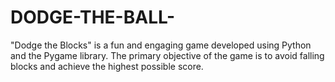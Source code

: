 # DODGE-THE-BALL-
"Dodge the Blocks" is a fun and engaging game developed using Python and the Pygame library. The primary objective of the game is to avoid falling blocks and achieve the highest possible score.
